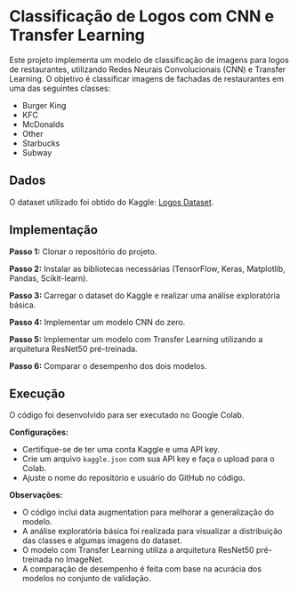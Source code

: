 # Classificação de Logos com CNN e Transfer Learning

Este projeto implementa um modelo de classificação de imagens para logos de restaurantes, utilizando Redes Neurais Convolucionais (CNN) e Transfer Learning. O objetivo é classificar imagens de fachadas de restaurantes em uma das seguintes classes:

* Burger King
* KFC
* McDonalds
* Other
* Starbucks
* Subway

## Dados

O dataset utilizado foi obtido do Kaggle: [Logos Dataset](https://www.kaggle.com/datasets/kmkarakaya/logos-bk-kfc-mcdonald-starbucks-subway-none).

## Implementação

**Passo 1:** Clonar o repositório do projeto.

**Passo 2:** Instalar as bibliotecas necessárias (TensorFlow, Keras, Matplotlib, Pandas, Scikit-learn).

**Passo 3:** Carregar o dataset do Kaggle e realizar uma análise exploratória básica.

**Passo 4:** Implementar um modelo CNN do zero.

**Passo 5:** Implementar um modelo com Transfer Learning utilizando a arquitetura ResNet50 pré-treinada.

**Passo 6:** Comparar o desempenho dos dois modelos.

## Execução

O código foi desenvolvido para ser executado no Google Colab. 

**Configurações:**

* Certifique-se de ter uma conta Kaggle e uma API key.
* Crie um arquivo `kaggle.json` com sua API key e faça o upload para o Colab.
* Ajuste o nome do repositório e usuário do GitHub no código.

**Observações:**

* O código inclui data augmentation para melhorar a generalização do modelo.
* A análise exploratória básica foi realizada para visualizar a distribuição das classes e algumas imagens do dataset.
* O modelo com Transfer Learning utiliza a arquitetura ResNet50 pré-treinada no ImageNet.
* A comparação de desempenho é feita com base na acurácia dos modelos no conjunto de validação.
